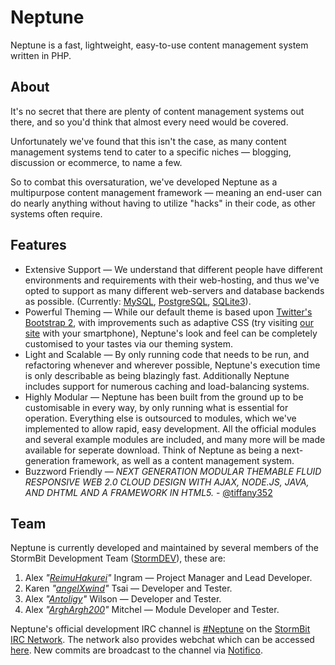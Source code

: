 Neptune
=======

Neptune is a fast, lightweight, easy-to-use content management system written in PHP.

About
------------
It's no secret that there are plenty of content management systems out there, and so you'd think that almost every need would be covered.

Unfortunately we've found that this isn't the case, as many content management systems tend to cater to a specific niches — blogging, discussion or ecommerce, to name a few.

So to combat this oversaturation, we've developed Neptune as a multipurpose content management framework — meaning an end-user can do nearly anything without having to utilize "hacks" in their code, as other systems often require.

Features
------------
- Extensive Support — We understand that different people have different environments and requirements with their web-hosting, and thus we've opted to support as many different web-servers and database backends as possible. (Currently: [MySQL](https://mysql.com/), [PostgreSQL](https://postgresql.org/), [SQLite3](https://sqlite.org/)).
- Powerful Theming — While our default theme is based upon [Twitter's Bootstrap 2](http://twitter.github.com/bootstrap/), with improvements such as adaptive CSS (try visiting [our site](https://dev.stormbit.net/) with your smartphone), Neptune's look and feel can be completely customised to your tastes via our theming system.
- Light and Scalable  — By only running code that needs to be run, and refactoring whenever and wherever possible, Neptune's execution time is only describable as being blazingly fast. Additionally Neptune includes support for numerous caching and load-balancing systems.
- Highly Modular — Neptune has been built from the ground up to be customisable in every way, by only running what is essential for operation. Everything else is outsourced to modules, which we've implemented to allow rapid, easy development. All the official modules and several example modules are included, and many more will be made available for seperate download. Think of Neptune as being a next-generation framework, as well as a content management system.
- Buzzword Friendly — _NEXT GENERATION MODULAR THEMABLE FLUID RESPONSIVE WEB 2.0 CLOUD DESIGN WITH AJAX, NODE.JS, JAVA, AND DHTML AND A FRAMEWORK IN HTML5._ - [@tiffany352](https://twitter.com/tiffany352)

Team
------------
Neptune is currently developed and maintained by several members of the StormBit Development Team ([StormDEV](http://dev.stormbit.net)), these are:

1. Alex _"[ReimuHakurei](http://reimuhakurei.net/)"_ Ingram — Project Manager and Lead Developer.
2. Karen _"[angelXwind](https://angelxwind.net/)"_ Tsai — Developer and Tester.
3. Alex _"[Antoligy](https://ax.gy/)"_ Wilson — Developer and Tester.
4. Alex _"[ArghArgh200](https://arghargh200.net/)"_ Mitchel — Module Developer and Tester.


Neptune's official development IRC channel is [#Neptune](irc://irc.stormbit.net/Neptune) on the [StormBit IRC Network](https://stormbit.net/). The network also provides webchat which can be accessed [here](http://iris.stormbit.net/?channels=Neptune). New commits are broadcast to the channel via [Notifico](https://n.tkte.ch/antoligy/Neptune).
